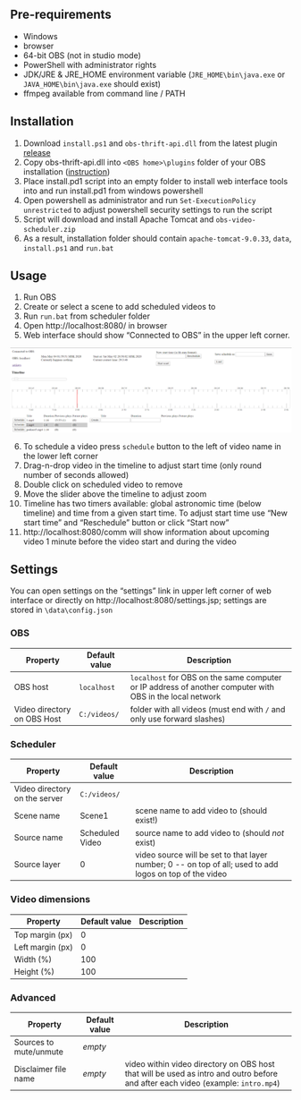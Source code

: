 ## Pre-requirements
- Windows
- browser
- 64-bit OBS (not in studio mode)
- PowerShell with administrator rights
- JDK/JRE & JRE_HOME environment variable (`JRE_HOME\bin\java.exe` or `JAVA_HOME\bin\java.exe` should exist)
- ffmpeg available from command line / PATH 

## Installation
1) Download `install.ps1` and `obs-thrift-api.dll` from the latest plugin [release](../../../releases)
2) Copy obs-thrift-api.dll into `<OBS home>\plugins` folder of your OBS installation ([instruction](https://obsproject.com/forum/threads/how-to-install-obs-plugins.4912))
3) Place install.pd1 script into an empty folder to install web interface tools into and run install.pd1 from windows powershell
4) Open powershell as administrator and run `Set-ExecutionPolicy unrestricted` to adjust powershell security settings to run the script 
5) Script will download and install Apache Tomcat and `obs-video-scheduler.zip`
6) As a result, installation folder should contain `apache-tomcat-9.0.33`, `data`, `install.ps1` and `run.bat`

## Usage
1) Run OBS
2) Create or select a scene to add scheduled videos to
3) Run ```run.bat``` from scheduler folder
4) Open http://localhost:8080/ in browser
5) Web interface should show “Connected to OBS” in the upper left corner.

![](UI.png)

6) To schedule a video press ```schedule``` button to the left of video name in the lower left corner
7) Drag-n-drop video in the timeline to adjust start time (only round number of seconds allowed)
8) Double click on scheduled video to remove
9) Move the slider above the timeline to adjust zoom
10) Timeline has two timers available: global astronomic time (below timeline) and time from a given start time. To adjust start time use “New start time” and “Reschedule” button or click “Start now”
11) http://localhost:8080/comm will show information about upcoming video 1 minute before the video start and during the video

## Settings
You can open settings on the “settings” link in upper left corner of web interface or directly on http://localhost:8080/settings.jsp; settings are stored in ```\data\config.json```


### OBS
| Property | Default value | Description |
|-|-|-|
| OBS host | `localhost` | `localhost` for OBS on the same computer or IP address of another computer with OBS in the local network |
| Video directory on OBS Host | `C:/videos/` | folder with all videos (must end with `/` and only use forward slashes) |

### Scheduler

| Property | Default value | Description |
|-|-|-|
| Video directory on the server | `C:/videos/` | |
| Scene name | Scene1 | scene name to add video to (should exist!) |
| Source name | Scheduled Video| source name to add video to (should *not* exist) |
| Source layer | 0 | video source will be set to that layer number; 0 -- on top of all; used to add logos on top of the video |

### Video dimensions

| Property | Default value | Description |
|-|-|-|
| Top margin (px) | 0 | |
| Left margin (px) | 0 | |
| Width (%) | 100 | |
| Height (%)| 100 | |

### Advanced
| Property | Default value | Description |
|-|-|-|
| Sources to mute/unmute | *empty* | |
| Disclaimer file name | *empty* | video within video directory on OBS host that will be used as intro and outro before and after each video (example: `intro.mp4`) |


